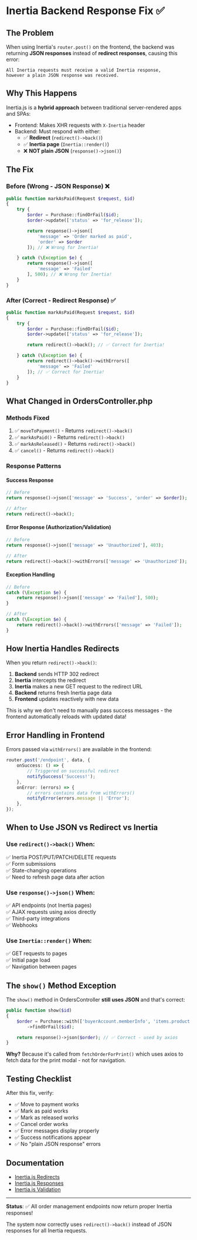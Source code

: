 # Inertia Backend Response Fix ✅

## The Problem

When using Inertia's `router.post()` on the frontend, the backend was returning **JSON responses** instead of **redirect responses**, causing this error:

```
All Inertia requests must receive a valid Inertia response,
however a plain JSON response was received.
```

## Why This Happens

Inertia.js is a **hybrid approach** between traditional server-rendered apps and SPAs:

- Frontend: Makes XHR requests with `X-Inertia` header
- Backend: Must respond with either:
    - ✅ **Redirect** (`redirect()->back()`)
    - ✅ **Inertia page** (`Inertia::render()`)
    - ❌ **NOT plain JSON** (`response()->json()`)

## The Fix

### Before (Wrong - JSON Response) ❌

```php
public function markAsPaid(Request $request, $id)
{
    try {
        $order = Purchase::findOrFail($id);
        $order->update(['status' => 'for_release']);

        return response()->json([
            'message' => 'Order marked as paid',
            'order' => $order
        ]); // ❌ Wrong for Inertia!

    } catch (\Exception $e) {
        return response()->json([
            'message' => 'Failed'
        ], 500); // ❌ Wrong for Inertia!
    }
}
```

### After (Correct - Redirect Response) ✅

```php
public function markAsPaid(Request $request, $id)
{
    try {
        $order = Purchase::findOrFail($id);
        $order->update(['status' => 'for_release']);

        return redirect()->back(); // ✅ Correct for Inertia!

    } catch (\Exception $e) {
        return redirect()->back()->withErrors([
            'message' => 'Failed'
        ]); // ✅ Correct for Inertia!
    }
}
```

## What Changed in OrdersController.php

### Methods Fixed

1. ✅ `moveToPayment()` - Returns `redirect()->back()`
2. ✅ `markAsPaid()` - Returns `redirect()->back()`
3. ✅ `markAsReleased()` - Returns `redirect()->back()`
4. ✅ `cancel()` - Returns `redirect()->back()`

### Response Patterns

#### Success Response

```php
// Before
return response()->json(['message' => 'Success', 'order' => $order]);

// After
return redirect()->back();
```

#### Error Response (Authorization/Validation)

```php
// Before
return response()->json(['message' => 'Unauthorized'], 403);

// After
return redirect()->back()->withErrors(['message' => 'Unauthorized']);
```

#### Exception Handling

```php
// Before
catch (\Exception $e) {
    return response()->json(['message' => 'Failed'], 500);
}

// After
catch (\Exception $e) {
    return redirect()->back()->withErrors(['message' => 'Failed']);
}
```

## How Inertia Handles Redirects

When you return `redirect()->back()`:

1. **Backend** sends HTTP 302 redirect
2. **Inertia** intercepts the redirect
3. **Inertia** makes a new GET request to the redirect URL
4. **Backend** returns fresh Inertia page data
5. **Frontend** updates reactively with new data

This is why we don't need to manually pass success messages - the frontend automatically reloads with updated data!

## Error Handling in Frontend

Errors passed via `withErrors()` are available in the frontend:

```typescript
router.post('/endpoint', data, {
    onSuccess: () => {
        // Triggered on successful redirect
        notifySuccess('Success!');
    },
    onError: (errors) => {
        // errors contains data from withErrors()
        notifyError(errors.message || 'Error');
    },
});
```

## When to Use JSON vs Redirect vs Inertia

### Use `redirect()->back()` When:

✅ Inertia POST/PUT/PATCH/DELETE requests  
✅ Form submissions  
✅ State-changing operations  
✅ Need to refresh page data after action

### Use `response()->json()` When:

✅ API endpoints (not Inertia pages)  
✅ AJAX requests using axios directly  
✅ Third-party integrations  
✅ Webhooks

### Use `Inertia::render()` When:

✅ GET requests to pages  
✅ Initial page load  
✅ Navigation between pages

## The `show()` Method Exception

The `show()` method in OrdersController **still uses JSON** and that's correct:

```php
public function show($id)
{
    $order = Purchase::with(['buyerAccount.memberInfo', 'items.product'])
        ->findOrFail($id);

    return response()->json($order); // ✅ Correct - used by axios
}
```

**Why?** Because it's called from `fetchOrderForPrint()` which uses axios to fetch data for the print modal - not for navigation.

## Testing Checklist

After this fix, verify:

- ✅ Move to payment works
- ✅ Mark as paid works
- ✅ Mark as released works
- ✅ Cancel order works
- ✅ Error messages display properly
- ✅ Success notifications appear
- ✅ No "plain JSON response" errors

## Documentation

- [Inertia.js Redirects](https://inertiajs.com/redirects)
- [Inertia.js Responses](https://inertiajs.com/responses)
- [Inertia.js Validation](https://inertiajs.com/validation)

---

**Status**: ✅ All order management endpoints now return proper Inertia responses!

The system now correctly uses `redirect()->back()` instead of JSON responses for all Inertia requests.
